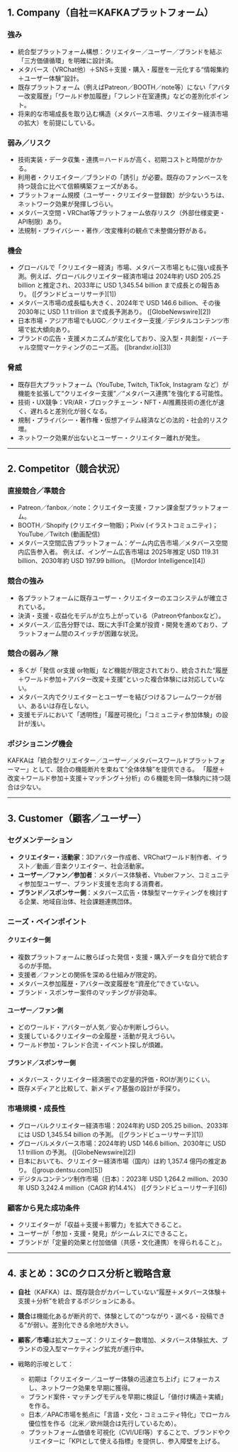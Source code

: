 
## 1. Company（自社＝KAFKAプラットフォーム）

### 強み

* 統合型プラットフォーム構想：クリエイター／ユーザー／ブランドを結ぶ「三方価値循環」を明確に設計済。
* メタバース（VRChat他）＋SNS＋支援・購入・履歴を一元化する“情報集約＋ユーザー体験”設計。
* 既存プラットフォーム（例えばPatreon／BOOTH／note等）にない「アバター改変履歴」「ワールド参加履歴」「フレンド在室連携」などの差別化ポイント。
* 将来的な市場成長を取り込む構造（メタバース市場、クリエイター経済市場の拡大）を前提にしている。

### 弱み／リスク

* 技術実装・データ収集・連携＝ハードルが高く、初期コストと時間がかかる。
* 利用者・クリエイター／ブランドの「誘引」が必要。既存のファンベースを持つ競合に比べて信頼構築フェーズがある。
* プラットフォーム規模（ユーザー・クリエイター登録数）が少ないうちは、ネットワーク効果が発揮しづらい。
* メタバース空間・VRChat等プラットフォーム依存リスク（外部仕様変更・API制限）あり。
* 法規制・プライバシー・著作／改変権利の観点で未整備分野がある。

### 機会

* グローバルで「クリエイター経済」市場、メタバース市場ともに強い成長予測。例えば、グローバルクリエイター経済市場は 2024年約 USD 205.25 billion と推定され、2033年に USD 1,345.54 billion まで成長との報告あり。 ([グランドビューリサーチ][1])
* メタバース市場の成長幅も大きく、2024年で USD 146.6 billion、その後 2030年に USD 1.1 trillion まで成長予測あり。 ([GlobeNewswire][2])
* 日本市場・アジア市場でもUGC／クリエイター支援／デジタルコンテンツ市場で拡大傾向あり。
* ブランドの広告・支援メカニズムが変化しており、没入型・共創型・バーチャル空間マーケティングのニーズ高。 ([brandxr.io][3])

### 脅威

* 既存巨大プラットフォーム（YouTube, Twitch, TikTok, Instagram など）が機能を拡張して“クリエイター支援”／“メタバース連携”を強化する可能性。
* 技術・UX競争：VR/AR・ブロックチェーン・NFT・AI推薦技術の進化が速く、遅れると差別化が弱くなる。
* 規制・プライバシー・著作権・仮想アイテム経済などの法的・社会的リスク増。
* ネットワーク効果が出ないとユーザー・クリエイター離れが発生。

---

## 2. Competitor（競合状況）

### 直接競合／準競合

* Patreon／fanbox／note：クリエイター支援・ファン課金型プラットフォーム。
* BOOTH／Shopify (クリエイター物販)；Pixiv (イラストコミュニティ)；YouTube／Twitch (動画配信)
* メタバース空間広告プラットフォーム：ゲーム内広告市場／メタバース空間内広告参入者。 例えば、インゲーム広告市場は 2025年推定 USD 119.31 billion、2030年約 USD 197.99 billion。 ([Mordor Intelligence][4])

### 競合の強み

* 各プラットフォームに既存ユーザー・クリエイターのエコシステムが確立されている。
* 決済・支援・収益化モデルが立ち上がっている（Patreonやfanboxなど）。
* メタバース／広告分野では、既に大手IT企業が投資・開発を進めており、プラットフォーム間のスイッチが困難な状況。

### 競合の弱み／隙

* 多くが「発信 or支援 or物販」など機能が限定されており、統合された“履歴＋ワールド参加＋アバター改変＋支援”といった複合体験には対応していない。
* メタバース内でクリエイターとユーザーを結びつけるフレームワークが弱い、あるいは存在しない。
* 支援モデルにおいて「透明性」「履歴可視化」「コミュニティ参加体験」の設計が浅い。

### ポジショニング機会

KAFKAは「統合型クリエイター／ユーザー／メタバースワールドプラットフォーマー」として、競合の機能断片を束ねて“全体体験”を提供できる。
「履歴＋改変＋ワールド参加＋支援＋マッチング＋分析」の６機能を同一体験内に持つ競合は少ない。

---

## 3. Customer（顧客／ユーザー）

### セグメンテーション

* **クリエイター・活動家**：3Dアバター作成者、VRChatワールド制作者、イラスト／動画／音楽クリエイター、社会活動家。
* **ユーザー／ファン／参加者**：メタバース体験者、Vtuberファン、コミュニティ参加型ユーザー、ブランド支援を志向する消費者。
* **ブランド／スポンサー側**：メタバース広告・体験型マーケティングを検討する企業、地域自治体、社会課題連携団体。

### ニーズ・ペインポイント

#### クリエイター側

* 複数プラットフォームに散らばった発信・支援・購入データを自分で統合するのが手間。
* 支援者／ファンとの関係を深める仕組みが限定的。
* メタバース参加履歴・アバター改変履歴を“資産化”できていない。
* ブランド・スポンサー案件のマッチングが非効率。

#### ユーザー／ファン側

* どのワールド・アバターが人気／安心か判断しづらい。
* 支援しているクリエイターの全履歴・活動が見えづらい。
* ワールド参加・フレンド合流・イベント探しが煩雑。

#### ブランド／スポンサー側

* メタバース・クリエイター経済圏での定量的評価・ROIが測りにくい。
* 既存メディアと比較して、新メディア基盤の設計が手探り。

### 市場規模・成長性

* グローバルクリエイター経済市場：2024年約 USD 205.25 billion、2033年には USD 1,345.54 billion の予測。 ([グランドビューリサーチ][1])
* グローバルメタバース市場：2024年約 USD 146.6 billion、2030年に USD 1.1 trillion の予測。 ([GlobeNewswire][2])
* 日本においても、クリエイター経済市場（国内）は約 1,357.4 億円の推定あり。 ([group.dentsu.com][5])
* デジタルコンテンツ制作市場（日本）：2023年 USD 1,264.2 million、2030年 USD 3,242.4 million（CAGR 約14.4%） ([グランドビューリサーチ][6])

### 顧客から見た成功条件

* クリエイターが「収益＋支援＋影響力」を拡大できること。
* ユーザーが「参加・支援・発見」がシームレスにできること。
* ブランドが「定量的効果と付加価値（共感・文化連携）を得られること」。

---

## 4. まとめ：3Cのクロス分析と戦略含意

* **自社**（KAFKA）は、既存競合がカバーしていない“履歴＋メタバース体験＋支援＋分析”を統合するポジションにある。
* **競合**は機能化あるが断片的で、体験としての“つながり・選べる・投稿できる”が弱い。差別化できる余地が大きい。
* **顧客／市場**は拡大フェーズ：クリエイター数増加、メタバース体験拡大、ブランドの没入型マーケティング拡充が進行中。
* 戦略的示唆として：

  * 初期は「クリエイター／ユーザー体験の迅速立ち上げ」にフォーカスし、ネットワーク効果を早期に獲得。
  * ブランド案件・マッチングモデルを早期に検証し「値付け構造＋実績」を作る。
  * 日本／APAC市場を拠点に「言語・文化・コミュニティ特化」でローカル優位性を作る（北米／欧州競合は先行しているため）。
  * プラットフォーム価値を可視化（CVI/UEI等）することで、ブランドやクリエイターに「KPIとして使える指標」を提供し、参入障壁を上げる。
